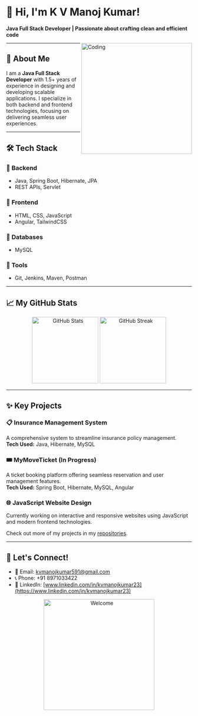 # 👋 Hi, I'm K V Manoj Kumar!  
**Java Full Stack Developer | Passionate about crafting clean and efficient code**

<img align="right" alt="Coding" width="300" src="https://user-images.githubusercontent.com/74038190/212748842-9fcbad5b-6173-4175-8a61-521f3dbb7514.gif">

---

## 🚀 About Me
I am a **Java Full Stack Developer** with 1.5+ years of experience in designing and developing scalable applications. I specialize in both backend and frontend technologies, focusing on delivering seamless user experiences.  

---

## 🛠️ Tech Stack

### 🌟 **Backend**
- Java, Spring Boot, Hibernate, JPA
- REST APIs, Servlet

### 🌟 **Frontend**
- HTML, CSS, JavaScript
- Angular, TailwindCSS

### 🌟 **Databases**
- MySQL

### 🌟 **Tools**
- Git, Jenkins, Maven, Postman

---

## 📈 My GitHub Stats

<p align="center">
  <img src="https://github-readme-stats.vercel.app/api?username=KVManojKumar23&show_icons=true&theme=radical" alt="GitHub Stats" height="180">
  <img src="https://github-readme-streak-stats.herokuapp.com/?user=KVManojKumar23&theme=radical%22%20alt=%22GitHub%20Streak%22%20height=%22180%22" alt="GitHub Streak" height="180">
</p>

---

## ✨ Key Projects

### 📋 **Insurance Management System**  
A comprehensive system to streamline insurance policy management.  
**Tech Used:** Java, Hibernate, MySQL  

### 🎟️ **MyMoveTicket** (In Progress)  
A ticket booking platform offering seamless reservation and user management features.  
**Tech Used:** Spring Boot, Hibernate, MySQL, Angular  

### 🌐 **JavaScript Website Design**  
Currently working on interactive and responsive websites using JavaScript and modern frontend technologies.  

Check out more of my projects in my [repositories](https://github.com/KVManojKumar23?tab=repositories).

---

## 🌟 Let's Connect!

- 📧 Email: [kvmanojkumar591@gmail.com](mailto:kvmanojkumar591@gmail.com)  
- 📞 Phone: +91 8971033422  
- 🔗 LinkedIn: [www.linkedin.com/in/kvmanojkumar23](https://www.linkedin.com/in/kvmanojkumar23)  

<p align="center">
  <img src="https://user-images.githubusercontent.com/74038190/212746035-d5c61762-973c-44c0-aec7-887f3b7690e3.gif" width="300" alt="Welcome">
</p>
